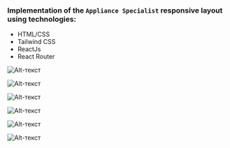 ###  Implementation of the `Appliance Specialist` responsive layout using technologies:
- HTML/CSS
- Tailwind CSS
- ReactJs
- React Router

![Alt-текст](./src/assets/images/mainPage_screenshot.png)

![Alt-текст](./src/assets/images/aboutPage_screenshot.png)

![Alt-текст](./src/assets/images/servicesPage_screenshot.png)

![Alt-текст](./src/assets/images/reviewsPage_screenshot.png)

![Alt-текст](./src/assets/images/tipsPage_screenshot.png)

![Alt-текст](./src/assets/images/contactsPage_screenshot.png)